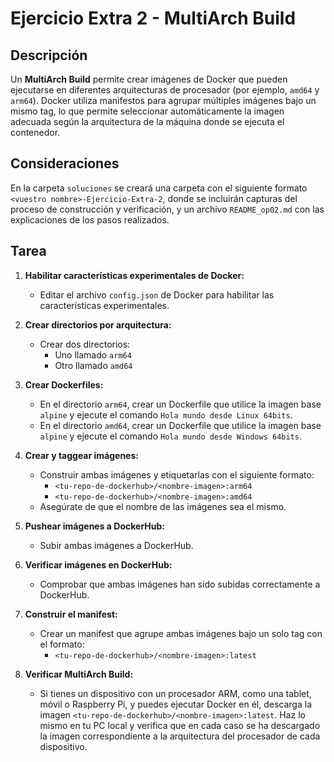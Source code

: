 # Ejercicio Extra 2 - MultiArch Build

## Descripción

Un **MultiArch Build** permite crear imágenes de Docker que pueden ejecutarse en diferentes arquitecturas de procesador (por ejemplo, `amd64` y `arm64`). Docker utiliza manifestos para agrupar múltiples imágenes bajo un mismo tag, lo que permite seleccionar automáticamente la imagen adecuada según la arquitectura de la máquina donde se ejecuta el contenedor.

## Consideraciones

En la carpeta `soluciones` se creará una carpeta con el siguiente formato `<vuestro nombre>-Ejercicio-Extra-2`, donde se incluirán capturas del proceso de construcción y verificación, y un archivo `README_op02.md` con las explicaciones de los pasos realizados.

## Tarea

1. **Habilitar características experimentales de Docker:**
   - Editar el archivo `config.json` de Docker para habilitar las características experimentales.

2. **Crear directorios por arquitectura:**
   - Crear dos directorios:
     - Uno llamado `arm64`
     - Otro llamado `amd64`

3. **Crear Dockerfiles:**
   - En el directorio `arm64`, crear un Dockerfile que utilice la imagen base `alpine` y ejecute el comando `Hola mundo desde Linux 64bits`.
   - En el directorio `amd64`, crear un Dockerfile que utilice la imagen base `alpine` y ejecute el comando `Hola mundo desde Windows 64bits`.

4. **Crear y taggear imágenes:**
   - Construir ambas imágenes y etiquetarlas con el siguiente formato:
     - `<tu-repo-de-dockerhub>/<nombre-imagen>:arm64`
     - `<tu-repo-de-dockerhub>/<nombre-imagen>:amd64`
   - Asegúrate de que el nombre de las imágenes sea el mismo.

5. **Pushear imágenes a DockerHub:**
   - Subir ambas imágenes a DockerHub.

6. **Verificar imágenes en DockerHub:**
   - Comprobar que ambas imágenes han sido subidas correctamente a DockerHub.

7. **Construir el manifest:**
   - Crear un manifest que agrupe ambas imágenes bajo un solo tag con el formato:
     - `<tu-repo-de-dockerhub>/<nombre-imagen>:latest`

8. **Verificar MultiArch Build:**
   - Si tienes un dispositivo con un procesador ARM, como una tablet, móvil o Raspberry Pi, y puedes ejecutar Docker en él, descarga la imagen `<tu-repo-de-dockerhub>/<nombre-imagen>:latest`. Haz lo mismo en tu PC local y verifica que en cada caso se ha descargado la imagen correspondiente a la arquitectura del procesador de cada dispositivo.